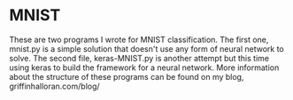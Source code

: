 # MNIST

These are two programs I wrote for MNIST classification. The first one, mnist.py is a simple solution that doesn't use any form of neural network to solve. The second file, keras-MNIST.py is another attempt but this time using keras to build the framework for a neural network. More information about the structure of these programs can be found on my blog, griffinhalloran.com/blog/
